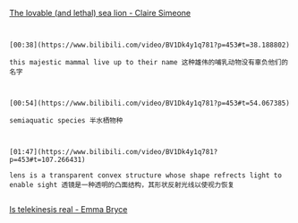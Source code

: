 [The lovable (and lethal) sea lion - Claire Simeone](https://www.bilibili.com/video/BV1Dk4y1q781?p=453)

```ad-note


[00:38](https://www.bilibili.com/video/BV1Dk4y1q781?p=453#t=38.188802)

this majestic mammal live up to their name 这种雄伟的哺乳动物没有辜负他们的名字

```
```ad-note


[00:54](https://www.bilibili.com/video/BV1Dk4y1q781?p=453#t=54.067385)

semiaquatic species 半水栖物种

```

```ad-note


[01:47](https://www.bilibili.com/video/BV1Dk4y1q781?p=453#t=107.266431)

lens is a transparent convex structure whose shape refrects light to enable sight 透镜是一种透明的凸面结构，其形状反射光线以使视力恢复


```

[Is telekinesis real - Emma Bryce](https://www.bilibili.com/video/BV1Dk4y1q781?p=454)